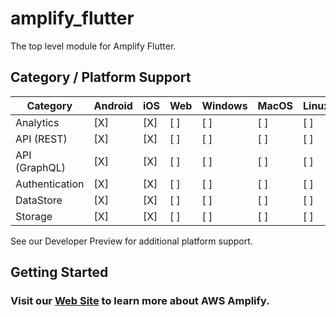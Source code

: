 # amplify_flutter

The top level module for Amplify Flutter.

## Category / Platform Support

| Category       | Android | iOS | Web | Windows | MacOS | Linux |
| -------------- | ------- | --- | --- | ------- | ----- | ----- |
| Analytics      | [X]     | [X] | [ ] | [ ]     | [ ]   | [ ]   |
| API (REST)     | [X]     | [X] | [ ] | [ ]     | [ ]   | [ ]   |
| API (GraphQL)  | [X]     | [X] | [ ] | [ ]     | [ ]   | [ ]   |
| Authentication | [X]     | [X] | [ ] | [ ]     | [ ]   | [ ]   |
| DataStore      | [X]     | [X] | [ ] | [ ]     | [ ]   | [ ]   |
| Storage        | [X]     | [X] | [ ] | [ ]     | [ ]   | [ ]   |

See our Developer Preview for additional platform support.

## Getting Started

### Visit our [Web Site](https://docs.amplify.aws/) to learn more about AWS Amplify.
